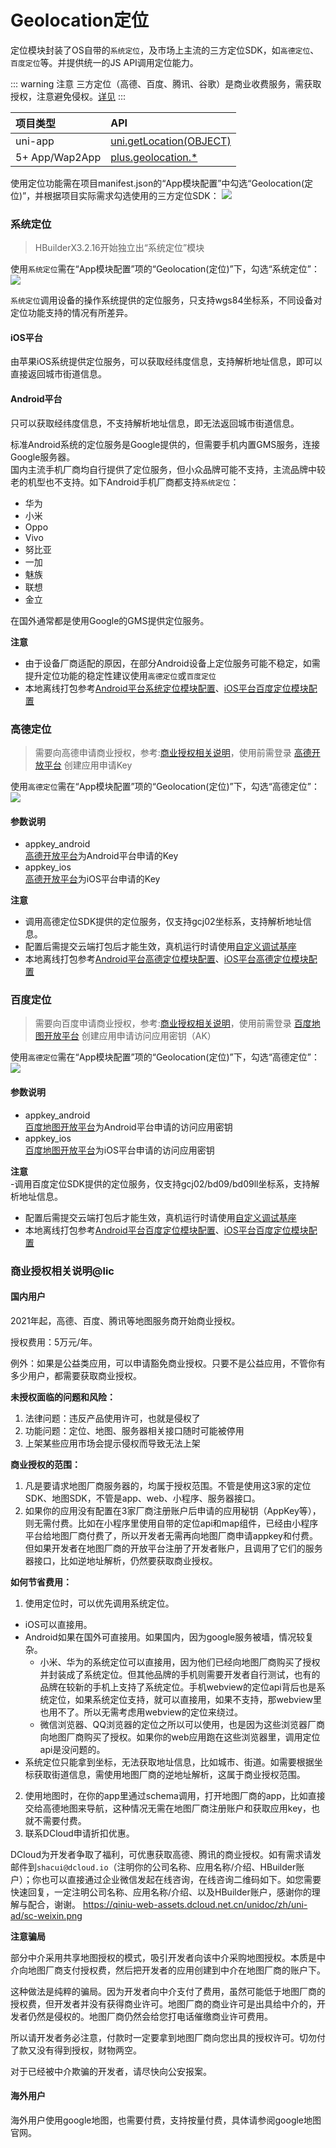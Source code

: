 # Geolocation定位

定位模块封装了OS自带的`系统定位`，及市场上主流的三方定位SDK，如`高德定位`、`百度定位`等。并提供统一的JS API调用定位能力。

::: warning 注意
三方定位（高德、百度、腾讯、谷歌）是商业收费服务，需获取授权，注意避免侵权。[详见](#lic)
:::

|项目类型|API|
|:-|:-|
|uni-app|[uni.getLocation(OBJECT)](api/location/location?id=getlocation)|
|5+ App/Wap2App|[plus.geolocation.*](https://www.html5plus.org/doc/zh_cn/geolocation.html)

使用定位功能需在项目manifest.json的“App模块配置”中勾选“Geolocation(定位)”，并根据项目实际需求勾选使用的三方定位SDK：
![](https://native-res.dcloud.net.cn/images/uniapp/geolocation/modules.png)



### 系统定位  

> HBuilderX3.2.16开始独立出“系统定位”模块

使用`系统定位`需在“App模块配置”项的“Geolocation(定位)”下，勾选“系统定位”：
![](https://native-res.dcloud.net.cn/images/uniapp/geolocation/system.png)

`系统定位`调用设备的操作系统提供的定位服务，只支持wgs84坐标系，不同设备对定位功能支持的情况有所差异。

#### iOS平台
由苹果iOS系统提供定位服务，可以获取经纬度信息，支持解析地址信息，即可以直接返回城市街道信息。

#### Android平台
只可以获取经纬度信息，不支持解析地址信息，即无法返回城市街道信息。

标准Android系统的定位服务是Google提供的，但需要手机内置GMS服务，连接Google服务器。  
国内主流手机厂商均自行提供了定位服务，但小众品牌可能不支持，主流品牌中较老的机型也不支持。如下Android手机厂商都支持`系统定位`：
- 华为
- 小米
- Oppo
- Vivo
- 努比亚
- 一加
- 魅族
- 联想
- 金立

在国外通常都是使用Google的GMS提供定位服务。

**注意**
- 由于设备厂商适配的原因，在部分Android设备上定位服务可能不稳定，如需提升定位功能的稳定性建议使用`高德定位`或`百度定位`
- 本地离线打包参考[Android平台系统定位模块配置](https://nativesupport.dcloud.net.cn/AppDocs/usemodule/androidModuleConfig/geolocation?id=%e7%b3%bb%e7%bb%9f%e5%ae%9a%e4%bd%8d)、[iOS平台百度定位模块配置](https://nativesupport.dcloud.net.cn/AppDocs/usemodule/iOSModuleConfig/geolocation?id=%e7%b3%bb%e7%bb%9f%e5%ae%9a%e4%bd%8d)



### 高德定位

> 需要向高德申请商业授权，参考:[商业授权相关说明](app-geolocation?id=business)，使用前需登录 [高德开放平台](https://lbs.amap.com/) 创建应用申请Key

使用`高德定位`需在“App模块配置”项的“Geolocation(定位)”下，勾选“高德定位”：
![](https://native-res.dcloud.net.cn/images/uniapp/geolocation/amap.png)

#### 参数说明  
- appkey_android  
[高德开放平台](https://lbs.amap.com/)为Android平台申请的Key
- appkey_ios  
[高德开放平台](https://lbs.amap.com/)为iOS平台申请的Key

**注意**  
- 调用高德定位SDK提供的定位服务，仅支持gcj02坐标系，支持解析地址信息。
- 配置后需提交云端打包后才能生效，真机运行时请使用[自定义调试基座](https://ask.dcloud.net.cn/article/35115)
- 本地离线打包参考[Android平台高德定位模块配置](https://nativesupport.dcloud.net.cn/AppDocs/usemodule/androidModuleConfig/geolocation?id=%e9%ab%98%e5%be%b7%e5%ae%9a%e4%bd%8d)、[iOS平台高德定位模块配置](https://nativesupport.dcloud.net.cn/AppDocs/usemodule/iOSModuleConfig/geolocation?id=%e9%ab%98%e5%be%b7%e5%ae%9a%e4%bd%8d)


### 百度定位

> 需要向百度申请商业授权，参考:[商业授权相关说明](app-geolocation?id=business)，使用前需登录 [百度地图开放平台](https://lbsyun.baidu.com/) 创建应用申请访问应用密钥（AK）

使用`高德定位`需在“App模块配置”项的“Geolocation(定位)”下，勾选“高德定位”：
![](https://native-res.dcloud.net.cn/images/uniapp/geolocation/baidu.png)

#### 参数说明  
- appkey_android  
[百度地图开放平台](https://lbsyun.baidu.com/)为Android平台申请的访问应用密钥
- appkey_ios  
[百度地图开放平台](https://lbsyun.baidu.com/)为iOS平台申请的访问应用密钥

**注意**  
-调用百度定位SDK提供的定位服务，仅支持gcj02/bd09/bd09ll坐标系，支持解析地址信息。
- 配置后需提交云端打包后才能生效，真机运行时请使用[自定义调试基座](https://ask.dcloud.net.cn/article/35115)
- 本地离线打包参考[Android平台百度定位模块配置](https://nativesupport.dcloud.net.cn/AppDocs/usemodule/androidModuleConfig/geolocation?id=%e7%99%be%e5%ba%a6%e5%ae%9a%e4%bd%8d)、[iOS平台百度定位模块配置](https://nativesupport.dcloud.net.cn/AppDocs/usemodule/iOSModuleConfig/geolocation?id=%e7%99%be%e5%ba%a6%e5%ae%9a%e4%bd%8d)


<a id="business"/>

### 商业授权相关说明@lic

#### 国内用户
2021年起，高德、百度、腾讯等地图服务商开始商业授权。

授权费用：5万元/年。

例外：如果是公益类应用，可以申请豁免商业授权。只要不是公益应用，不管你有多少用户，都需要获取商业授权。

**未授权面临的问题和风险：**
1. 法律问题：违反产品使用许可，也就是侵权了
2. 功能问题：定位、地图、服务器相关接口随时可能被停用
3. 上架某些应用市场会提示侵权而导致无法上架

**商业授权的范围：**
1. 凡是要请求地图厂商服务器的，均属于授权范围。不管是使用这3家的定位SDK、地图SDK，不管是app、web、小程序、服务器接口。
2. 如果你的应用没有配置在3家厂商注册账户后申请的应用秘钥（AppKey等），则无需付费。比如在小程序里使用自带的定位api和map组件，已经由小程序平台给地图厂商付费了，所以开发者无需再向地图厂商申请appkey和付费。但如果开发者在地图厂商的开放平台注册了开发者账户，且调用了它们的服务器接口，比如逆地址解析，仍然要获取商业授权。

**如何节省费用：**
1. 使用定位时，可以优先调用系统定位。
  - iOS可以直接用。
  - Android如果在国外可直接用。如果国内，因为google服务被墙，情况较复杂。
    + 小米、华为的系统定位可以直接用，因为他们已经向地图厂商购买了授权并封装成了系统定位。但其他品牌的手机则需要开发者自行测试，也有的品牌在较新的手机上支持了系统定位。手机webview的定位api背后也是系统定位，如果系统定位支持，就可以直接用，如果不支持，那webview里也用不了。所以无需考虑用webview的定位来绕过。
    + 微信浏览器、QQ浏览器的定位之所以可以使用，也是因为这些浏览器厂商向地图厂商购买了授权。如果你的web应用跑在这些浏览器里，调用定位api是没问题的。
  - 系统定位只能拿到坐标，无法获取地址信息，比如城市、街道。如需要根据坐标获取街道信息，需使用地图厂商的逆地址解析，这属于商业授权范围。
2. 使用地图时，在你的app里通过schema调用，打开地图厂商的app，比如直接交给高德地图来导航，这种情况无需在地图厂商注册账户和获取应用key，也就不需要付费。
3. 联系DCloud申请折扣优惠。

DCloud为开发者争取了福利，可优惠获取高德、腾讯的商业授权。如有需求请发邮件到`shacui@dcloud.io`（注明你的公司名称、应用名称/介绍、HBuilder账户）；你也可以直接通过企业微信发起在线咨询，在线咨询二维码如下。如您需要快速回复，一定注明公司名称、应用名称/介绍、以及HBuilder账户，感谢你的理解与配合，谢谢。
https://qiniu-web-assets.dcloud.net.cn/unidoc/zh/uni-ad/sc-weixin.png

**注意骗局**

部分中介采用共享地图授权的模式，吸引开发者向该中介采购地图授权。本质是中介向地图厂商支付授权费，然后把开发者的应用创建到中介在地图厂商的账户下。

这种做法是纯粹的骗局。因为开发者向中介支付了费用，虽然可能低于地图厂商的授权费，但开发者并没有获得商业许可。地图厂商的商业许可是出具给中介的，开发者仍然是侵权的。地图厂商仍然会给您打电话催缴商业许可费用。

所以请开发者务必注意，付款时一定要拿到地图厂商向您出具的授权许可。切勿付了款又没有得到授权，财物两空。

对于已经被中介欺骗的开发者，请尽快向公安报案。

#### 海外用户
海外用户使用google地图，也需要付费，支持按量付费，具体请参阅google地图官网。

